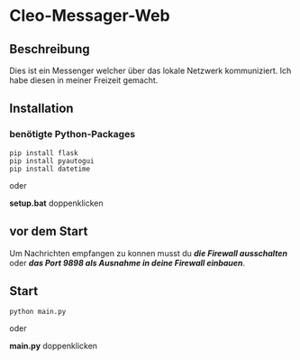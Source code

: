 # Cleo-Messager-Web

## Beschreibung

Dies ist ein Messenger welcher über das lokale Netzwerk kommuniziert.
Ich habe diesen in meiner Freizeit gemacht.

## Installation

### benötigte Python-Packages

    pip install flask
    pip install pyautogui
    pip install datetime

oder

**setup.bat** doppenklicken

## vor dem Start

Um Nachrichten empfangen zu konnen musst du ***die Firewall ausschalten*** oder ***das Port 9898 als Ausnahme in deine Firewall einbauen***.

## Start

    python main.py

oder

**main.py** doppenklicken
